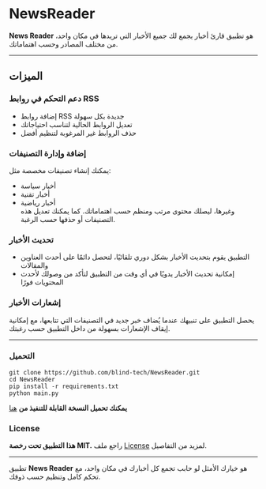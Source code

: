 # NewsReader

**News Reader** هو تطبيق قارئ أخبار يجمع لك جميع الأخبار التي تريدها في مكان واحد، من مختلف المصادر وحسب اهتماماتك.

---

## الميزات

### دعم التحكم في روابط RSS
- إضافة روابط RSS جديدة بكل سهولة  
- تعديل الروابط الحالية لتناسب احتياجاتك  
- حذف الروابط غير المرغوبة لتنظيم أفضل

### إضافة وإدارة التصنيفات  
يمكنك إنشاء تصنيفات مخصصة مثل:  
- أخبار سياسة  
- أخبار تقنية  
- أخبار رياضية  
وغيرها، ليصلك محتوى مرتب ومنظم حسب اهتماماتك. كما يمكنك تعديل هذه التصنيفات أو حذفها حسب الرغبة.

### تحديث الأخبار
- التطبيق يقوم بتحديث الأخبار بشكل دوري تلقائيًا، لتحصل دائمًا على أحدث العناوين والمقالات  
- إمكانية تحديث الأخبار يدويًا في أي وقت من التطبيق لتأكد من وصولك لأحدث المحتويات فورًا

### إشعارات الأخبار  
يحصل التطبيق على تنبيهك عندما يُضاف خبر جديد في التصنيفات التي تتابعها، مع إمكانية إيقاف الإشعارات بسهولة من داخل التطبيق حسب رغبتك.

---

### التحميل

```
git clone https://github.com/blind-tech/NewsReader.git
cd NewsReader
pip install -r requirements.txt
python main.py
```
**يمكنك تحميل النسخة القابلة للتنفيذ من** [هنا](https://github.com/blind-tech/NewsReader/master/NewsReader.exe)

### License
**هذا التطبيق تحت رخصة MIT.** راجع ملف [License](https://github.com/blind-tech/NewsReader/License) لمزيد من التفاصيل.  

---

تطبيق **News Reader** هو خيارك الأمثل لو حابب تجمع كل أخبارك في مكان واحد، مع تحكم كامل وتنظيم حسب ذوقك.
